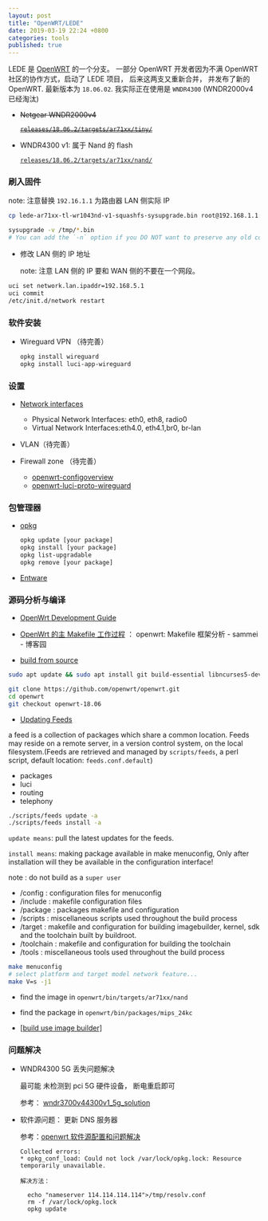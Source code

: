 ```yaml
---
layout: post
title: "OpenWRT/LEDE"
date: 2019-03-19 22:24 +0800
categories: tools
published: true
---
```


LEDE 是 [OpenWRT](https://Openwrt.org/) 的一个分支。 一部分 OpenWRT 开发者因为不满 OpenWRT 社区的协作方式，启动了 LEDE 项目， 后来这两支又重新合并， 并发布了新的 OpenWRT. 最新版本为 `18.06.02`. 我实际正在使用是 `WNDR4300` (WNDR2000v4 已经淘汰)

- ~~Netgear WNDR2000v4~~

  [~~`releases/18.06.2/targets/ar71xx/tiny/`~~](https://downloads.openwrt.org/releases/18.06.2/targets/ar71xx/tiny/)

- WNDR4300 v1: 属于 Nand 的 flash

  [`releases/18.06.2/targets/ar71xx/nand/`](https://downloads.openwrt.org/releases/18.06.2/targets/ar71xx/nand/)

### 刷入固件

note: 注意替换 `192.16.1.1` 为路由器 LAN 侧实际 IP

```sh
cp lede-ar71xx-tl-wr1043nd-v1-squashfs-sysupgrade.bin root@192.168.1.1:/tmp

sysupgrade -v /tmp/*.bin
# You can add the `-n` option if you DO NOT want to preserve any old configuration files and configure upgraded device from clean state (network/system settings will be lost as well)
```

- 修改 LAN 侧的 IP 地址

  note: 注意 LAN 侧的 IP 要和 WAN 侧的不要在一个网段。

```sh
uci set network.lan.ipaddr=192.168.5.1
uci commit
/etc/init.d/network restart
```

### 软件安装

- Wireguard VPN （待完善）

  ```sh
  opkg install wireguard
  opkg install luci-app-wireguard
  ```

### 设置

- [Network interfaces](https://openwrt.org/docs/guide-developer/networking/network.interfaces)

  - Physical Network Interfaces: eth0, eth8, radio0
  - Virtual Network Interfaces:eth4.0, eth4.1,br0, br-lan

- VLAN（待完善）

- Firewall zone （待完善）

  - [openwrt-configoverview](http://www.farwire.net/openwrt-configoverview.htm)
  - [openwrt-luci-proto-wireguard](https://danrl.com/blog/2016/openwrt-luci-proto-wireguard/)

### 包管理器

- [opkg](https://openwrt.org/docs/guide-user/additional-software/opkg)

  ```sh
  opkg update [your package]
  opkg install [your package]
  opkg list-upgradable
  opkg remove [your package]
  ```

- [Entware](https://github.com/Entware/Entware)

### 源码分析与编译

- [OpenWrt Development Guide](http://www.ccs.neu.edu/home/noubir/Courses/CS6710/S12/material/OpenWrt_Dev_Tutorial.pdf)

- [OpenWrt 的主 Makefile 工作过程](http://www.right.com.cn/forum/thread-73443-1-3.html) ： openwrt: Makefile 框架分析 - sammei - 博客园

- [build from source](https://openwrt.org/docs/guide-developer/source-code/start)

```sh
sudo apt update && sudo apt install git build-essential libncurses5-dev unzip python-dev -y

git clone https://github.com/openwrt/openwrt.git
cd openwrt
git checkout openwrt-18.06
```

- [Updating Feeds](https://openwrt.org/docs/guide-developer/feeds?s[]=feed)

a feed is a collection of packages which share a common location. Feeds may reside on a remote server, in a version control system, on the local filesystem.(Feeds are retrieved and managed by `scripts/feeds`, a perl script, default location: `feeds.conf.default`)

- packages
- luci
- routing
- telephony

```sh
./scripts/feeds update -a
./scripts/feeds install -a
```

`update means`: pull the latest updates for the feeds.

`install means`: making package available in make menuconfig, Only after installation will they be available in the configuration interface!

note : do not build as a `super user`

- /config : configuration files for menuconfig
- /include : makefile configuration files
- /package : packages makefile and configuration
- /scripts : miscellaneous scripts used throughout the build process
- /target : makefile and configuration for building imagebuilder, kernel, sdk and the toolchain built by buildroot.
- /toolchain : makefile and configuration for building the toolchain
- /tools : miscellaneous tools used throughout the build process

```sh
make menuconfig
# select platform and target model network feature...
make V=s -j1
```

- find the image in `openwrt/bin/targets/ar71xx/nand`
- find the package in `openwrt/bin/packages/mips_24kc`

- [[build use image builder]](https://openwrt.org/docs/guide-user/additional-software/imagebuilder)

### 问题解决

- WNDR4300 5G 丢失问题解决

  最可能 未检测到 pci 5G 硬件设备， 断电重启即可

  参考： [wndr3700v44300v1_5g_solution](http://everun.top/helpcenter/others/wndr3700v44300v1_5g_solution.html)

- 软件源问题： 更新 DNS 服务器

  参考：[openwrt 软件源配置和问题解决](https://blog.csdn.net/u010871058/article/details/77919615)

  ```
  Collected errors:
  * opkg_conf_load: Could not lock /var/lock/opkg.lock: Resource temporarily unavailable.

  解决方法：

    echo "nameserver 114.114.114.114">/tmp/resolv.conf
    rm -f /var/lock/opkg.lock
    opkg update
  ```
